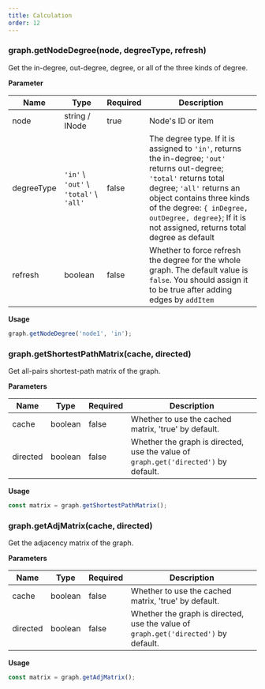 ```yaml
---
title: Calculation
order: 12
---
```


### graph.getNodeDegree(node, degreeType, refresh)

Get the in-degree, out-degree, degree, or all of the three kinds of degree.

**Parameter**

| Name | Type | Required | Description |
| --- | --- | --- | --- |
| node | string / INode | true | Node's ID or item |
| degreeType | `'in'` \ `'out'` \ `'total'` \ `'all'` | false | The degree type. If it is assigned to `'in'`, returns the in-degree; `'out'` returns out-degree; `'total'` returns total degree; `'all'` returns an object contains three kinds of the degree: `{ inDegree, outDegree, degree}`; If it is not assigned, returns total degree as default |
| refresh | boolean | false | Whether to force refresh the degree for the whole graph. The default value is `false`. You should assign it to be true after adding edges by `addItem` |

**Usage**

```javascript
graph.getNodeDegree('node1', 'in');
```

### graph.getShortestPathMatrix(cache, directed)

Get all-pairs shortest-path matrix of the graph.

**Parameters**

| Name | Type | Required | Description |
| --- | --- | --- | --- |
| cache | boolean | false | Whether to use the cached matrix, 'true' by default. |
| directed | boolean | false | Whether the graph is directed, use the value of `graph.get('directed')` by default. |

**Usage**

```javascript
const matrix = graph.getShortestPathMatrix();
```

### graph.getAdjMatrix(cache, directed)

Get the adjacency matrix of the graph.

**Parameters**

| Name | Type | Required | Description |
| --- | --- | --- | --- |
| cache | boolean | false | Whether to use the cached matrix, 'true' by default. |
| directed | boolean | false | Whether the graph is directed, use the value of `graph.get('directed')` by default. |

**Usage**

```javascript
const matrix = graph.getAdjMatrix();
```
